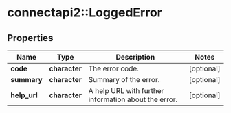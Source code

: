 # connectapi2::LoggedError


## Properties
Name | Type | Description | Notes
------------ | ------------- | ------------- | -------------
**code** | **character** | The error code. | [optional] 
**summary** | **character** | Summary of the error. | [optional] 
**help_url** | **character** | A help URL with further information about the error. | [optional] 


